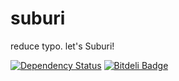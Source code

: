 suburi
======

reduce typo. let's Suburi!

[![Dependency Status](https://gemnasium.com/ckazu/suburi.png)](https://gemnasium.com/ckazu/suburi)
[![Bitdeli Badge](https://d2weczhvl823v0.cloudfront.net/ckazu/suburi/trend.png)](https://bitdeli.com/free "Bitdeli Badge")

